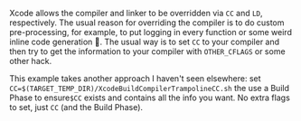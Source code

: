 Xcode allows the compiler and linker to be overridden via `CC` and `LD`, respectively.
The usual reason for overriding the compiler is to do custom pre-processing, for example, to put logging in every function or some weird inline code generation 🤷.
The usual way is to set `CC` to your compiler and then try to get the information to your compiler with `OTHER_CFLAGS` or some other hack.

This example takes another approach I haven't seen elsewhere: set `CC=$(TARGET_TEMP_DIR)/XcodeBuildCompilerTrampolineCC.sh` the use a Build Phase to ensure`$CC` exists and contains all the info you want.
No extra flags to set, just `CC` (and the Build Phase).
